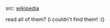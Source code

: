 src: [wikipedia](https://en.wikipedia.org/wiki/G%C3%B6del_Lecture) 

read all of them? (i couldn't find them! :()